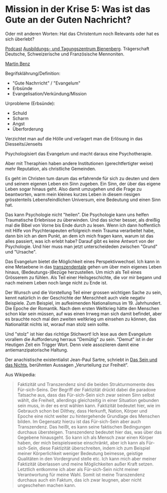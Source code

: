 # Mission in der Krise 5: Was ist das Gute an der Guten Nachricht?

Oder mit anderen Worten: Hat das Christentum noch Relevants oder hat es sich überlebt?

[Podcast](https://de.bienenberg.ch/glaubenswert-podcast/mission-in-der-krise5)
[Ausbildungs- und Tagungszentrum Bienenberg](https://de.wikipedia.org/wiki/Ausbildungs-_und_Tagungszentrum_Bienenberg). Trägerschaft Deutsche, Schweizerische und Französische Mennoniten.

[Martin Benz](https://www.martinbenz.net/)

Begrifsklährung/Definition:

- "Gute Nachrricht" / "Evangelum"
- Erbsünde
- Evangelisation/Verkündung/Mission

Urprobleme (Erbsünde):

- Schuld
- Scharm
- Angst
- Überforderung

Verzichtet man auf die Hölle und verlagert man die Erlösung in das Diesseits/Jenseits

Psychologisiert das Evangelum und macht daraus eine Psychotherapie.

Aber mit Theraphien haben andere Institutionen (gerechtfertigter weise) mehr Reputation, als christliche Gemeinden.

Es geht im Christen tum darum das erfahrende für sich zu deuten und dem und seinem eigenen Leben ein Sinn zugeben. Ein Sinn, der über das eigene Leben sogar hinaus geht. Also damit umzugehen und die Frage zu beantworten, warm mein kleines kurzes Leben in diesem riesigen grösstenteils Lebensfeindlichen Universum, eine Bedeutung und einen Sinn hat.

Das kann Psychologie nicht "heilen". Die Psychologie kann uns helfen Traumatische Erlebnisse zu überwinden. Und das sicher besser, als dreißig mal die Bibel von Vorne bis Ende durch zu lesen. Wenn ich dann hoffentlich mit Hilfe von Psychterapeuten erfolgreich mein Trauma verarbeitet habe, dann bin ich an dem Punkt, an dem ich mich fragen kann, warum ist das alles passiert, was ich erlebt habe? Darauf gibt es keine Antwort von der Psychologie. Und hier muss man jetzt unterscheideden zwischen "Grund" und "Ursache".

Das Evangelum bietet die Möglichkeit eines Perspektivwechsel. Ich kann in eine Metaebene in das [transzendentale](https://de.wikipedia.org/wiki/Transzendental) gehen um über mein eigenes Leben hinaus, (Bedeutungs-)Bezüge herzustellen. Um mich als Teil eines Grösserem zu fühlen. Als Teil einer Heilsgeschichte, die vor mir begann und nach meinem Leben noch lange nicht zu Ende ist.

Der Wunsch und die Vorstellung Teil einer grossen wichtigen Sache zu sein, kennt natürlich in der Geschichte der Menschheit auch viele negativ Beispiele. Zum Beispiel, im aufkeimenden Nationalismus im 19. Jahrhundert. Die Epoche der Romantik. Nach dem ersten Weltkrieg hätte den Menschen schon klar sein müssen, auf was einen Irrweg man sich damit befindet, aber es brauchte noch mal den zweiten weltkrieg um einsehen zu können, das Nationalität nichts ist, worauf man stolz sein sollte.

Und "stolz" ist hier das richtige Stichwort! Ich lese aus dem Evangelum vorallem die Aufforderung herraus "Demütig" zu sein. "Demut" ist in der Heutigen Zeit ein Trigger Wort. Denn viele assoziieren damit eine antiemanzipatorische Haltung.

Der anachistische existentialist Jean-Paul Sartre, schriebt in [Das Sein und das Nichts](https://de.wikipedia.org/wiki/Das_Sein_und_das_Nichts), berühmten Aussagen „Verurteilung zur Freiheit“.

Aus Wikipedia:

> Faktizität und Transzendenz sind die beiden Strukturmomente des Für-sich-Seins. Der Begriff der Faktizität drückt dabei die paradoxe Tatsache aus, dass das Für-sich-Sein sich zwar seinen Sinn selbst wählt, die Freiheit, allerdings gleichzeitig in einer Situation gebunden sein muss, in der es erst wählen kann. Faktizität bedeutet hier, wie im Gebrauch schon bei Dilthey, dass Herkunft, Nation, Körper und Epoche eine nicht weiter zu hintergehende Grundlage des Menschen bilden. Im Gegensatz hierzu ist das Für-sich-Sein aber auch Transzendenz. Das heißt, es kann seine faktischen Bedingungen durchaus übersteigen. Transzendenz bedeutet hier das, was über das Gegebene hinausgeht. So kann ich als Mensch zwar einen Körper haben, der mich beispielsweise einschränkt, aber ich kann als Für-sich-Sein, diese Faktizität überschreiten, indem ich zum Beispiel meiner Körperlichkeit weniger Bedeutung beimesse, geistige Qualitäten in den Vordergrund stelle etc. Ich kann mich aber meiner Faktizität überlassen und meine Möglichkeiten außer Kraft setzen. Letztlich entkomme ich aber als Für-sich-Sein nicht meiner Verantwortung für meine Wahl. Somit ist meine Transzendenz durchaus auch ein Faktum, das ich zwar leugnen, aber nicht ungeschehen machen kann.

